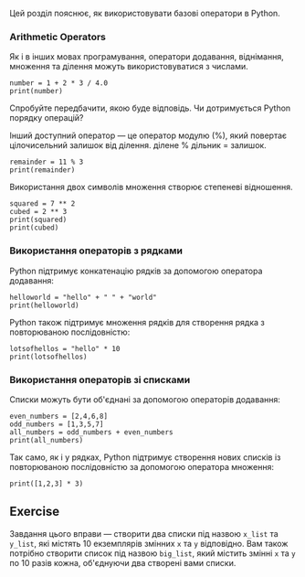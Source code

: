 Цей розділ пояснює, як використовувати базові оператори в Python.

### Arithmetic Operators

Як і в інших мовах програмування, оператори додавання, віднімання, множення та ділення можуть використовуватися з числами.<br>

    number = 1 + 2 * 3 / 4.0
    print(number)

Спробуйте передбачити, якою буде відповідь. Чи дотримується Python порядку операцій?

Інший доступний оператор — це оператор модулю (%), який повертає цілочисельний залишок від ділення. ділене % дільник = залишок.

    remainder = 11 % 3
    print(remainder)

Використання двох символів множення створює степеневі відношення.

    squared = 7 ** 2
    cubed = 2 ** 3
    print(squared)
    print(cubed)

### Використання операторів з рядками

Python підтримує конкатенацію рядків за допомогою оператора додавання:

    helloworld = "hello" + " " + "world"
    print(helloworld)

Python також підтримує множення рядків для створення рядка з повторюваною послідовністю:

    lotsofhellos = "hello" * 10
    print(lotsofhellos)

### Використання операторів зі списками

Списки можуть бути об'єднані за допомогою операторів додавання:

    even_numbers = [2,4,6,8]
    odd_numbers = [1,3,5,7]
    all_numbers = odd_numbers + even_numbers
    print(all_numbers)

Так само, як і у рядках, Python підтримує створення нових списків із повторюваною послідовністю за допомогою оператора множення:

    print([1,2,3] * 3)

Exercise
--------

Завдання цього вправи — створити два списки під назвою `x_list` та `y_list`, які містять 10 екземплярів змінних `x` та `y` відповідно. Вам також потрібно створити список під назвою `big_list`, який містить змінні `x` та `y` по 10 разів кожна, об'єднуючи два створені вами списки.